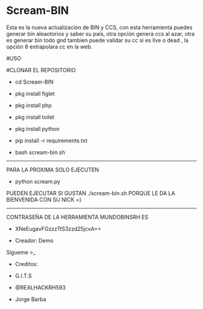 # Scream-BIN
Esta es la nueva actualización de BIN y CCS, con esta herramienta puedes generar bin aleaotorios y saber su país, otra opción genera ccs al azar, otra es generar bin todo gnd tambien puede validar su cc si es live o dead , la opción 8 extrapolara cc en la web.

#USO

#CLONAR EL REPOSITORIO

- cd Scream-BIN

- pkg install figlet

- pkg install php

- pkg install toilet

- pkg install python

- pip install -r requirements.txt

- bash scream-bin.sh

*****

PARA LA PROXIMA SOLO EJECUTEN

- python scream.py

PUEDEN EJECUTAR SI GUSTAN ./scream-bin.sh PORQUE LE DA LA BIENVENIDA CON SU NICK =)

*****
CONTRASEÑA DE LA HERRAMIENTA MUNDOBINSRH ES

- XNeEugavFGzzzTtS3zzd25jcxA==

- Creador: Demo

Sígueme >_

- Creditos:

- G.I.T.S 
- @REALHACKRH593
- Jorge Barba

